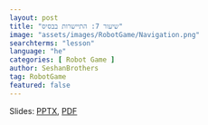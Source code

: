 ```yaml
---
layout: post
title: "שיעור 7: התיישרות בבסיס"
image: "assets/images/RobotGame/Navigation.png"
searchterms: "lesson"
language: "he"
categories: [ Robot Game ]
author: SeshanBrothers
tag: RobotGame
featured: false
---
```




Slides: <a href="/he/RobotGame/files/AlignInBase.pptx">PPTX</a>, <a href="/he/RobotGame/files/AlignInBase.pdf">PDF </a>
